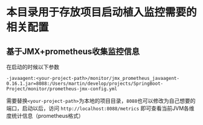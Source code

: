 # 本目录用于存放项目启动植入监控需要的相关配置

## 基于JMX+prometheus收集监控信息

在启动的时候以下参数

```
-javaagent:<your-project-path>/monitor/jmx_prometheus_javaagent-0.16.1.jar=8088:/Users/martin/develop/projects/SpringBoot-Project/monitor/prometheus-jmx-config.yml
```

需要替换`<your-project-path>`为本地的项目目录，`8088`也可以修改为自己想要的端口，启动以后，访问 `http://localhost:8088/metrics` 即可查看当前JVM各维度统计信息（prometheus格式）

